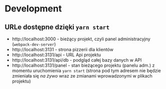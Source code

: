 # Development

## URLe dostępne dzięki `yarn start`

- http://localhost:3000 - bieżący projekt, czyli panel administracyjny (`webpack-dev-server`)
- http://localhost:3131 - strona pizzerii dla klientów
- http://localhost:3131/api - URL Api projektu
- http://localhost:3131/api/db - podgląd całej bazy danych w API
- http://localhost:3131/panel - stan bieżącego projektu (panelu adm.) z momentu uruchomienia `yarn start` (strona pod tym adresem nie będzie zmieniała się *na żywo* wraz ze zmianami wprowadzonymi w plikach projektu)